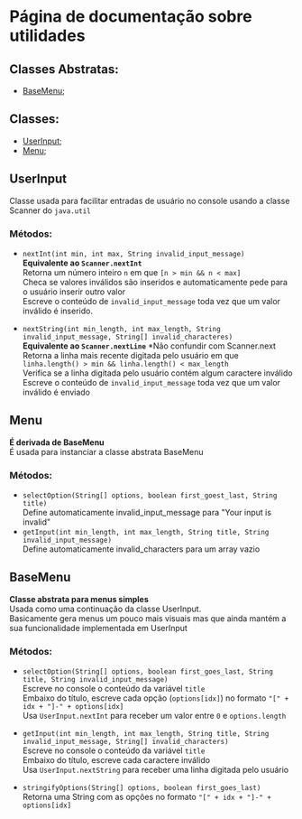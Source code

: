 # Página de documentação sobre utilidades

## Classes Abstratas:
- [BaseMenu](#basemenu);

## Classes:
- [UserInput](#userinput);
- [Menu](#menu);

## UserInput
Classe usada para facilitar entradas de usuário no console usando a classe Scanner do ``java.util``

### Métodos:
- ``nextInt(int min, int max, String invalid_input_message)``<br>
**Equivalente ao ``Scanner.nextInt``**<br>
Retorna um número inteiro ``n`` em que ``[n > min && n < max]``<br>
Checa se valores inválidos são inseridos e automaticamente pede para o usuário inserir outro valor<br>
Escreve o conteúdo de ``invalid_input_message`` toda vez que um valor inválido é inserido.

- ``nextString(int min_length, int max_length, String invalid_input_message, String[] invalid_characteres)``<br>
**Equivalente ao ``Scanner.nextLine``** *Não confundir com Scanner.next<br>
Retorna a linha mais recente digitada pelo usuário em que ``linha.length() > min && linha.length() < max_length``<br>
Verifica se a linha digitada pelo usuário contém algum caractere inválido<br>
Escreve o conteúdo de ``invalid_input_message`` toda vez que um valor inválido é enviado

## Menu
**É derivada de BaseMenu**<br>
É usada para instanciar a classe abstrata BaseMenu

### Métodos:
- ``selectOption(String[] options, boolean first_goest_last, String title)``<br>
Define automaticamente invalid_input_message para "Your input is invalid"<br>
- ``getInput(int min_length, int max_length, String title, String invalid_input_message)``<br>
Define automaticamente invalid_characters para um array vazio

## BaseMenu
**Classe abstrata para menus simples**<br>
Usada como uma continuação da classe UserInput.<br>
Basicamente gera menus um pouco mais visuais mas que ainda mantém a sua funcionalidade implementada em UserInput

### Métodos:
- ``selectOption(String[] options, boolean first_goes_last, String title, String invalid_input_message)``<br>
Escreve no console o conteúdo da variável ```title```<br>
Embaixo do título, escreve cada opção (```options[idx]```) no formato ```"[" + idx + "]-" + options[idx]```<br>
Usa ```UserInput.nextInt``` para receber um valor entre ```0``` e ```options.length```

- ``getInput(int min_length, int max_length, String title, String invalid_input_message, String[] invalid_characters)``<br>
Escreve no console o conteúdo da variável ```title```<br>
Embaixo do título, escreve cada caractere inválido<br>
Usa ```UserInput.nextString``` para receber uma linha digitada pelo usuário

- ``stringifyOptions(String[] options, boolean first_goes_last)``<br>
Retorna uma String com as opções no formato ```"[" + idx + "]-" + options[idx]```

